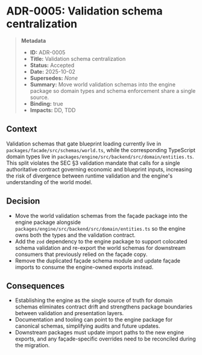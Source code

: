 # ADR-0005: Validation schema centralization

> **Metadata**
>
> - **ID:** ADR-0005
> - **Title:** Validation schema centralization
> - **Status:** Accepted
> - **Date:** 2025-10-02
> - **Supersedes:** _None_
> - **Summary:** Move world validation schemas into the engine package so domain types and schema enforcement share a single source.
> - **Binding:** true
> - **Impacts:** DD, TDD

## Context

Validation schemas that gate blueprint loading currently live in `packages/facade/src/schemas/world.ts`, while the corresponding TypeScript domain types live in `packages/engine/src/backend/src/domain/entities.ts`. This split violates the SEC §3 validation mandate that calls for a single authoritative contract governing economic and blueprint inputs, increasing the risk of divergence between runtime validation and the engine's understanding of the world model.

## Decision

- Move the world validation schemas from the façade package into the engine package alongside `packages/engine/src/backend/src/domain/entities.ts` so the engine owns both the types and the validation contract.
- Add the `zod` dependency to the engine package to support colocated schema validation and re-export the world schemas for downstream consumers that previously relied on the façade copy.
- Remove the duplicated façade schema module and update façade imports to consume the engine-owned exports instead.

## Consequences

- Establishing the engine as the single source of truth for domain schemas eliminates contract drift and strengthens package boundaries between validation and presentation layers.
- Documentation and tooling can point to the engine package for canonical schemas, simplifying audits and future updates.
- Downstream packages must update import paths to the new engine exports, and any façade-specific overrides need to be reconciled during the migration.
